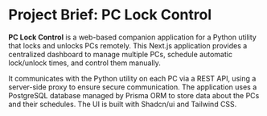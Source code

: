 # Project Brief: PC Lock Control

**PC Lock Control** is a web-based companion application for a Python utility that locks and unlocks PCs remotely. This Next.js application provides a centralized dashboard to manage multiple PCs, schedule automatic lock/unlock times, and control them manually.

It communicates with the Python utility on each PC via a REST API, using a server-side proxy to ensure secure communication. The application uses a PostgreSQL database managed by Prisma ORM to store data about the PCs and their schedules. The UI is built with Shadcn/ui and Tailwind CSS.
